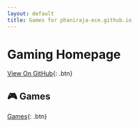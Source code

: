 ```yaml
---
layout: default
title: Games for phaniraja-ece.github.io
---
```


# Gaming Homepage


[View On GitHub](https://github.com/phaniraja-ece/gamesrepoforwebsite){: .btn}

## 🎮 Games


[Games](/games/){: .btn}


